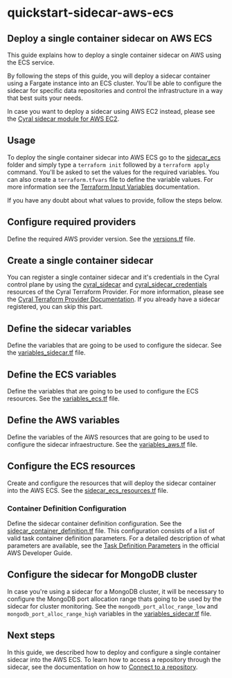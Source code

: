 # quickstart-sidecar-aws-ecs

## Deploy a single container sidecar on AWS ECS

This guide explains how to deploy a single container sidecar on AWS using 
the ECS service. 

By following the steps of this guide, you will deploy a sidecar container using 
a Fargate instance into an ECS cluster. You'll be able to configure the sidecar 
for specific data repositories and control the infrastructure in a way that best 
suits your needs.

In case you want to deploy a sidecar using AWS EC2 instead, please see
the [Cyral sidecar module for AWS EC2](https://github.com/cyralinc/terraform-cyral-sidecar-aws).

## Usage
To deploy the single container sidecar into AWS ECS go to the [sidecar_ecs](./sidecar_ecs/) folder and simply type a `terraform init` followed by a `terraform apply` command. You'll be asked to set the values for the required variables. You can also create a `terraform.tfvars` file to define the variable values. For more information see the [Terraform Input Variables](https://www.terraform.io/language/values/variables) documentation.

If you have any doubt about what values to provide, follow the steps below.

## Configure required providers
Define the required AWS provider version. See the [versions.tf](./sidecar_ecs//versions.tf) file.

## Create a single container sidecar
You can register a single container sidecar and it's credentials 
in the Cyral control plane by using the [cyral_sidecar](https://registry.terraform.io/providers/cyralinc/cyral/latest/docs/resources/sidecar) and [cyral_sidecar_credentials](https://registry.terraform.io/providers/cyralinc/cyral/latest/docs/resources/sidecar_credentials) 
resources of the Cyral Terraform Provider. For more information, please see the 
[Cyral Terraform Provider Documentation](https://registry.terraform.io/providers/cyralinc/cyral/latest/docs). If you already have a sidecar registered, 
you can skip this part.

## Define the sidecar variables
Define the variables that are going to be used to configure the sidecar. See the [variables_sidecar.tf](./sidecar_ecs/variables_sidecar.tf) file.

## Define the ECS variables
Define the variables that are going to be used to configure the ECS resources. See the [variables_ecs.tf](./sidecar_ecs/variables_ecs.tf) file.

## Define the AWS variables
Define the variables of the AWS resources that are going to be used to configure the sidecar infraestructure. See the [variables_aws.tf](./sidecar_ecs/variables_aws.tf) file.

## Configure the ECS resources
Create and configure the resources that will deploy
the sidecar container into the AWS ECS. See the [sidecar_ecs_resources.tf](./sidecar_ecs/sidecar_ecs_resources.tf) file.

### Container Definition Configuration
Define the sidecar container definition configuration. See the [sidecar_container_definition.tf](./sidecar_ecs/sidecar_container_definition.tf) file. This configuration consists of a list of valid task container definition parameters. For a detailed description of what parameters are available, see the [Task Definition Parameters](https://docs.aws.amazon.com/AmazonECS/latest/developerguide/task_definition_parameters.html) in the
official AWS Developer Guide.

## Configure the sidecar for MongoDB cluster
In case you're using a sidecar for a MongoDB cluster, it will be necessary
to configure the MongoDB port allocation range thats going to be used by
the sidecar for cluster monitoring. See the `mongodb_port_alloc_range_low` 
and `mongodb_port_alloc_range_high` variables in the [variables_sidecar.tf](./sidecar_ecs/variables_sidecar.tf) file.

## Next steps
In this guide, we described how to deploy and configure a single container sidecar into the AWS ECS. 
To learn how to access a repository through the sidecar, see the documentation
on how to [Connect to a repository](https://cyral.com/docs/connect/repo-connect/#connect-to-a-data-repository-with-sso-credentials).